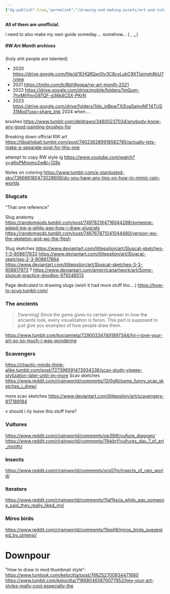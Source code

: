 ```yaml
---
{"dg-publish":true,"permalink":"/drawing-and-making-assets/art-and-tutorials/"}
---
```


**All of them are unofficial.**

i need to also make my own guide someday.... somehow... ( , \_,)

##### RW Art Month archives
(holy shit people are talented)
- 2020
https://drive.google.com/file/d/1EHQRQxr0Iy3C8cvLukC9XTIsjmsh8bU7/view
- 2021
https://trello.com/b/8bh9gopa/rw-art-month-2021
- 2022
https://drive.google.com/drive/mobile/folders/1mQum-7hxMhYoyG97QF-g36k4CSX-PKrN
- 2023
https://drive.google.com/drive/folders/1idv_inBpwTXj5oa5ajnvNF14TUS31Mpd?usp=share_link
2024 when....

brushes
https://www.tumblr.com/deldraws/34800237034/anybody-know-any-good-painting-brushes-for

Breaking down official RW art
https://tibialtybalt.tumblr.com/post/740236289918582785/actually-lets-make-a-separate-post-for-this-one

attempt to copy RW style ig
https://www.youtube.com/watch?v=gKoPMnomo2w&t=128s

Notes on coloring
https://www.tumblr.com/a-stardusted-sky/736666180473028608/do-you-have-any-tips-on-how-to-mimic-rain-worlds
### Slugcats
"That one reference"


Slug anatomy
https://randomgods.tumblr.com/post/749782164716044288/someone-asked-me-a-while-ago-how-i-draw-slugcats
https://randomgods.tumblr.com/post/746767871041044480/version-wo-the-skeleton-and-wo-the-flesh

Slug sketches
https://www.deviantart.com/lilitepsilon/art/Slugcat-sketches-1-3-808617633
https://www.deviantart.com/lilitepsilon/art/Slugcat-sketches-2-3-808617864
https://www.deviantart.com/lilitepsilon/art/Slugcat-sketches-3-3-808617973
?
https://www.deviantart.com/amerricanartwork/art/Some-slugcat-practice-doodles-979246513

Page dedicated to drawing slugs (wish it had more stuff tho....)
https://how-to-scug.tumblr.com/

### The ancients
> [!warning] Since the game gives no certain answer to how the ancients look, every visualization is fanon.
> This part is supposed to just give you examples of how people draw them.

https://www.tumblr.com/kociamieta/729003347491897344/hii-i-love-your-art-so-so-much-i-was-wondering

### Scavengers
https://chaotic-minds-think-alike.tumblr.com/post/727396591473934336/scav-study-yipeee-stylization-later-until-im-more
Scav sketches
https://www.reddit.com/r/rainworld/comments/12j0g6l/some_funny_scav_sketches_i_drew/

more scav sketches
https://www.deviantart.com/lilitepsilon/art/scavengers-817189184

v should i rly leave this stuff here?
### Vultures
https://www.reddit.com/r/rainworld/comments/op39i6/vulture_diagram/
https://www.reddit.com/r/rainworld/comments/11kkbrf/vultures_day_7_of_art_month/

### Insects
https://www.reddit.com/r/rainworld/comments/ors07m/insects_of_rain_world/

### Iterators
https://www.reddit.com/r/rainworld/comments/11af1kp/a_while_ago_someone_said_they_really_liked_my/

### Miros birds
https://www.reddit.com/r/rainworld/comments/11epjt9/miros_birds_suggested_by_utriensi/
# Downpour
"How to draw in mod thumbnail style":
https://www.tumlook.com/kelocitta/post/766252700934471680
https://www.tumblr.com/kelocitta/718680465870077952/hey-your-art-styles-really-cool-especially-the